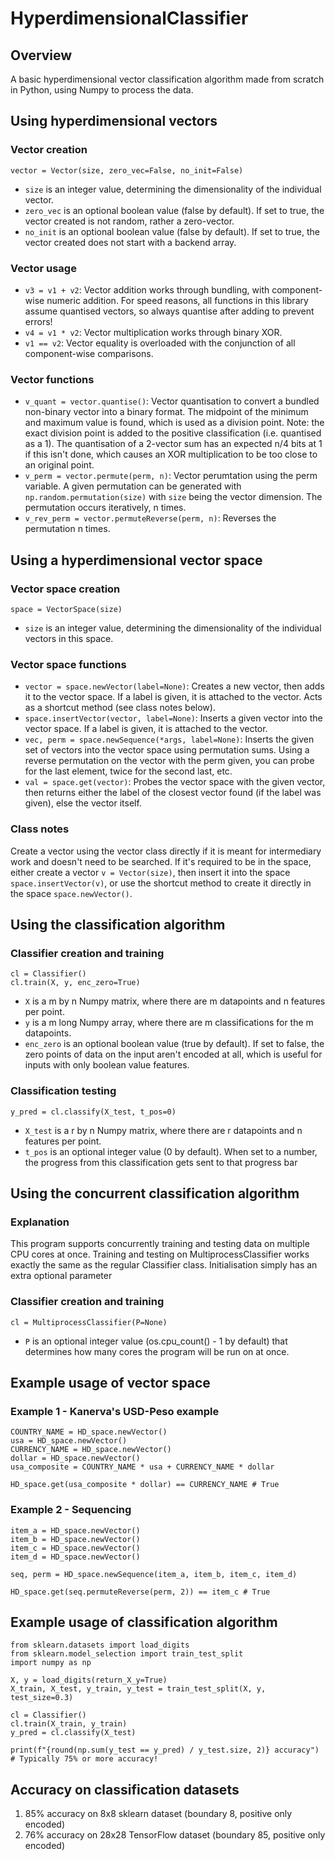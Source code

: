 # HyperdimensionalClassifier

## Overview
A basic hyperdimensional vector classification algorithm made from scratch in Python, using Numpy to process the data.

## Using hyperdimensional vectors

### Vector creation
```
vector = Vector(size, zero_vec=False, no_init=False)
```
- `size` is an integer value, determining the dimensionality of the individual vector.
- `zero_vec` is an optional boolean value (false by default). If set to true, the vector created is not random, rather a zero-vector.
- `no_init` is an optional boolean value (false by default). If set to true, the vector created does not start with a backend array.

### Vector usage
- `v3 = v1 + v2`: Vector addition works through bundling, with component-wise numeric addition. For speed reasons, all functions in this library assume quantised vectors, so always quantise after adding to prevent errors!
- `v4 = v1 * v2`: Vector multiplication works through binary XOR.
- `v1 == v2`: Vector equality is overloaded with the conjunction of all component-wise comparisons.

### Vector functions
- `v_quant = vector.quantise()`: Vector quantisation to convert a bundled non-binary vector into a binary format. The midpoint of the minimum and maximum value is found, which is used as a division point. Note: the exact division point is added to the positive classification (i.e. quantised as a 1). The quantisation of a 2-vector sum has an expected n/4 bits at 1 if this isn't done, which causes an XOR multiplication to be too close to an original point.
- `v_perm = vector.permute(perm, n)`: Vector perumtation using the perm variable. A given permutation can be generated with `np.random.permutation(size)` with `size` being the vector dimension. The permutation occurs iteratively, n times.
- `v_rev_perm = vector.permuteReverse(perm, n)`: Reverses the permutation n times.

## Using a hyperdimensional vector space

### Vector space creation
```
space = VectorSpace(size)
```
- `size` is an integer value, determining the dimensionality of the individual vectors in this space.

### Vector space functions
- `vector = space.newVector(label=None)`: Creates a new vector, then adds it to the vector space. If a label is given, it is attached to the vector. Acts as a shortcut method (see class notes below).
- `space.insertVector(vector, label=None)`: Inserts a given vector into the vector space. If a label is given, it is attached to the vector.
- `vec, perm = space.newSequence(*args, label=None)`: Inserts the given set of vectors into the vector space using permutation sums. Using a reverse permutation on the vector with the perm given, you can probe for the last element, twice for the second last, etc.
- `val = space.get(vector)`: Probes the vector space with the given vector, then returns either the label of the closest vector found (if the label was given), else the vector itself.

### Class notes
Create a vector using the vector class directly if it is meant for intermediary work and doesn't need to be searched. 
If it's required to be in the space, either create a vector `v = Vector(size)`, then insert it into the space `space.insertVector(v)`, or use the shortcut method to create it directly in the space `space.newVector()`.

## Using the classification algorithm

### Classifier creation and training
```
cl = Classifier()
cl.train(X, y, enc_zero=True)
```
- `X` is a m by n Numpy matrix, where there are m datapoints and n features per point.
- `y` is a m long Numpy array, where there are m classifications for the m datapoints.
- `enc_zero` is an optional boolean value (true by default). If set to false, the zero points of data on the input aren't encoded at all, which is useful for inputs with only boolean value features.

### Classification testing
```
y_pred = cl.classify(X_test, t_pos=0)
```
- `X_test` is a r by n Numpy matrix, where there are r datapoints and n features per point.
- `t_pos` is an optional integer value (0 by default). When set to a number, the progress from this classification gets sent to that progress bar

## Using the concurrent classification algorithm

### Explanation

This program supports concurrently training and testing data on multiple CPU cores at once. Training and testing on MultiprocessClassifier works exactly the same as the regular Classifier class. Initialisation simply has an extra optional parameter

### Classifier creation and training
```
cl = MultiprocessClassifier(P=None)
```
- `P` is an optional integer value (os.cpu_count() - 1 by default) that determines how many cores the program will be run on at once. 

## Example usage of vector space

### Example 1 - Kanerva's USD-Peso example
```
COUNTRY_NAME = HD_space.newVector()
usa = HD_space.newVector()
CURRENCY_NAME = HD_space.newVector()
dollar = HD_space.newVector()
usa_composite = COUNTRY_NAME * usa + CURRENCY_NAME * dollar

HD_space.get(usa_composite * dollar) == CURRENCY_NAME # True
```

### Example 2 - Sequencing
```
item_a = HD_space.newVector()
item_b = HD_space.newVector()
item_c = HD_space.newVector()
item_d = HD_space.newVector()

seq, perm = HD_space.newSequence(item_a, item_b, item_c, item_d)

HD_space.get(seq.permuteReverse(perm, 2)) == item_c # True
```

## Example usage of classification algorithm
```
from sklearn.datasets import load_digits
from sklearn.model_selection import train_test_split
import numpy as np 

X, y = load_digits(return_X_y=True)
X_train, X_test, y_train, y_test = train_test_split(X, y, test_size=0.3)

cl = Classifier()
cl.train(X_train, y_train)
y_pred = cl.classify(X_test)

print(f"{round(np.sum(y_test == y_pred) / y_test.size, 2)} accuracy") # Typically 75% or more accuracy!
```

## Accuracy on classification datasets
1) 85% accuracy on 8x8 sklearn dataset (boundary 8, positive only encoded)
2) 76% accuracy on 28x28 TensorFlow dataset (boundary 85, positive only encoded)
